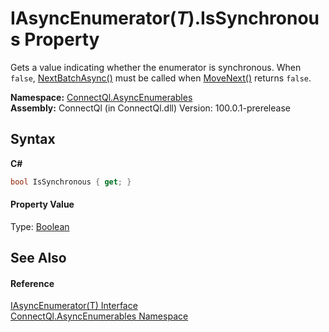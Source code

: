 # IAsyncEnumerator(*T*).IsSynchronous Property 
 

Gets a value indicating whether the enumerator is synchronous. When `false`, <a href="M_ConnectQl_AsyncEnumerables_IAsyncEnumerator_1_NextBatchAsync">NextBatchAsync()</a> must be called when <a href="M_ConnectQl_AsyncEnumerables_IAsyncEnumerator_1_MoveNext">MoveNext()</a> returns `false`.

**Namespace:**&nbsp;<a href="N_ConnectQl_AsyncEnumerables">ConnectQl.AsyncEnumerables</a><br />**Assembly:**&nbsp;ConnectQl (in ConnectQl.dll) Version: 100.0.1-prerelease

## Syntax

**C#**<br />
``` C#
bool IsSynchronous { get; }
```


#### Property Value
Type: <a href="http://msdn2.microsoft.com/en-us/library/a28wyd50" target="_blank">Boolean</a>

## See Also


#### Reference
<a href="T_ConnectQl_AsyncEnumerables_IAsyncEnumerator_1">IAsyncEnumerator(T) Interface</a><br /><a href="N_ConnectQl_AsyncEnumerables">ConnectQl.AsyncEnumerables Namespace</a><br />